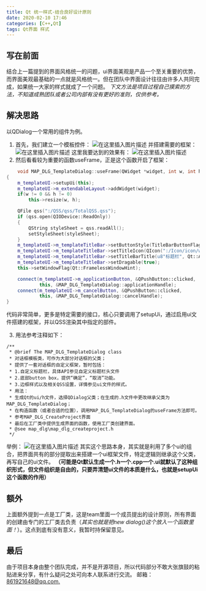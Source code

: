 ```yaml
---
title: Qt 统一样式-结合良好设计原则
date: 2020-02-10 17:46
categories: [C++,Qt]
tags: Qt界面 样式
---
```

## 写在前面

结合上一篇提到的界面风格统一的问题，ui界面美观是产品一个至关重要的优势，而界面美观最基础的一点就是风格统一。但在团队中界面设计往往由许多人共同完成，如果统一大家的样式就成了一个问题。
*下文方法是项目过程自己摸索的方法，不知道成熟团队或者公司内部有没有更好的准则，仅供参考。*

## 解决思路

以QDialog一个常用的组件为例。

1. 首先，我们建立一个模板控件：
![在这里插入图片描述](https://img-blog.csdnimg.cn/20200210173301961.png?x-oss-process=image/watermark,type_ZmFuZ3poZW5naGVpdGk,shadow_10,text_aHR0cHM6Ly9ibG9nLmNzZG4ubmV0L0FsZXphbg==,size_16,color_FFFFFF,t_70)
并搭建需要的框架：
![在这里插入图片描述](https://img-blog.csdnimg.cn/20200210173405970.png?x-oss-process=image/watermark,type_ZmFuZ3poZW5naGVpdGk,shadow_10,text_aHR0cHM6Ly9ibG9nLmNzZG4ubmV0L0FsZXphbg==,size_16,color_FFFFFF,t_70)
这里我要达到的效果有：
![在这里插入图片描述](https://img-blog.csdnimg.cn/20200210173457871.png)
2. 然后看看较为重要的函数useFrame，正是这个函数开启了框架：

```cpp
	void MAP_DLG_TemplateDialog::useFrame(QWidget *widget, int w, int h)
{
    m_templateUI->setupUi(this);
    m_templateUI->m_extendableLayout->addWidget(widget);
    if(w != 0 && h != 0)
        this->resize(w, h);

    QFile qss(":/QSS/qss/TotalQSS.qss");
    if (qss.open(QIODevice::ReadOnly))
    {
        QString styleSheet = qss.readAll();
        setStyleSheet(styleSheet);
    }
    m_templateUI->m_templateTitleBar->setButtonStyle(TitleBarButtonFlag::NOFLAGICONANDMAXMINBUTTON);
    m_templateUI->m_templateTitleBar->setTitleIcon(QIcon(":/Icon/icon/world.png"));
    m_templateUI->m_templateTitleBar->setTitleBarTitle(u8"标题栏", Qt::AlignCenter);
    m_templateUI->m_templateTitleBar->setDragable(true);
    this->setWindowFlag(Qt::FramelessWindowHint);

    connect(m_templateUI->m_applicationButton, &QPushButton::clicked,
            this, &MAP_DLG_TemplateDialog::applicationHandle);
    connect(m_templateUI->m_cancelButton, &QPushButton::clicked,
            this, &MAP_DLG_TemplateDialog::cancelHandle);
}
```

代码非常简单，更多是特定需要的接口，核心只要调用了setupUi，通过启用ui文件搭建的框架，并以QSS渲染其中指定的部件。

3. 用法参考注释如下：

```cp
/**
 * @brief The MAP_DLG_TemplateDialog class
 * 对话框模板类，可作为大部分对话框的父类；
 * 提供了一套对话框的自定义框架，暂时包括：
 * 1.自定义标题栏，具体API参见自定义标题栏头文件
 * 2.底部button box，提供“确定”，“取消”功能。
 * 3.边框样式以及相关QSS设置，详情参见ui文件的样式。
 * 用法：
 * 生成Qt的ui/h文件，选择QDialog父类；在生成的.h文件中更改继承父类为MAP_DLG_TemplateDialog；
 * 在构造函数（或者合适的位置），调用MAP_DLG_TemplateDialog的useFrame方法即可。
 * 参考MAP_DLG_CreateProject界面
 * 最后在工厂类中提供生成界面的函数，使用工厂类创建界面。
 * @see map_dlg\map_dlg_createproject.h
 */
```

举例：
![在这里插入图片描述](https://img-blog.csdnimg.cn/20200210174142752.png?x-oss-process=image/watermark,type_ZmFuZ3poZW5naGVpdGk,shadow_10,text_aHR0cHM6Ly9ibG9nLmNzZG4ubmV0L0FsZXphbg==,size_16,color_FFFFFF,t_70)
其实这个思路本身，其实就是利用了多个ui的组合，把界面共有的部分提取出来搭建一个ui框架文件，特定逻辑则继承这个父类，再写自己的ui文件。
**（可能是Qt默认生成一个.h一个.cpp一个.ui就默认了这种组织形式，但文件组织是自由的，只要弄清楚ui文件的本质是什么，也就是setupUi这个函数的作用）**

## 额外

上面额外提到一点是工厂类，这是team里面一个成员提出的设计原则，所有界面的创建由专门的工厂类去负责（*其实也就是把new dialog()这个放入一个函数里面！*）。这点到底有没有意义，我暂时持保留意见。

## 最后

由于项目本身由整个团队完成，并不是开源项目，所以代码部分不敢大张旗鼓的粘贴进来分享，有什么疑问之处可向本人联系进行交流。
邮箱：[861921648@qq.com.](http://mail.qq.com)
